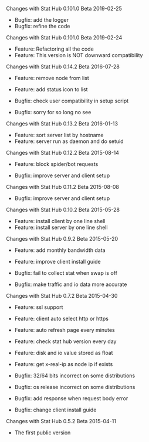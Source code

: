 Changes with Stat Hub 0.101.0 Beta    2019-02-25

- Bugfix: add the logger
- Bugfix: refine the code


Changes with Stat Hub 0.101.0 Beta    2019-02-24

- Feature: Refactoring all the code
- Feature: This version is NOT downward compatibility


Changes with Stat Hub 0.14.2 Beta    2016-07-28

- Feature: remove node from list
- Feature: add status icon to list

- Bugfix: check user compatibility in setup script
- Bugfix: sorry for so long no see


Changes with Stat Hub 0.13.2 Beta    2016-01-13

- Feature: sort server list by hostname
- Feature: server run as daemon and do setuid


Changes with Stat Hub 0.12.2 Beta    2015-08-14

- Feature: block spider/bot requests

- Bugfix: improve server and client setup


Changes with Stat Hub 0.11.2 Beta    2015-08-08

- Bugfix: improve server and client setup


Changes with Stat Hub 0.10.2 Beta    2015-05-28

- Feature: install client by one line shell
- Feature: install server by one line shell


Changes with Stat Hub 0.9.2 Beta    2015-05-20

- Feature: add monthly bandwidth data
- Feature: improve client install guide

- Bugfix: fail to collect stat when swap is off
- Bugfix: make traffic and io data more accurate


Changes with Stat Hub 0.7.2 Beta    2015-04-30

- Feature: ssl support
- Feature: client auto select http or https
- Feature: auto refresh page every minutes
- Feature: check stat hub version every day
- Feature: disk and io value stored as float
- Feature: get x-real-ip as node ip if exists

- Bugfix: 32/64 bits incorrect on some distributions
- Bugfix: os release incorrect on some distributions
- Bugfix: add response when request body error
- Bugfix: change client install guide


Changes with Stat Hub 0.5.2 Beta    2015-04-11

- The first public version
